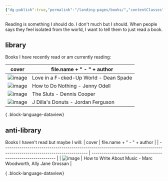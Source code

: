 ```yaml
---
{"dg-publish":true,"permalink":"/landing-pages/books/","contentClasses":"cards"}
---
```


Reading is something I should do. I don't much but I should. When people says they feel isolated from the world, I want to tell them to just read a book. 

## library

Books I have recently read or am currently reading:

| cover                                                                                                                     | file.name +  " - " + author            |
| ------------------------------------------------------------------------------------------------------------------------- | -------------------------------------- |
| ![image](https://images-na.ssl-images-amazon.com/images/S/compressed.photo.goodreads.com/books/1719002769i/212924187.jpg) | Love in a F-cked-Up World - Dean Spade |
| ![image](https://images-na.ssl-images-amazon.com/images/S/compressed.photo.goodreads.com/books/1550724373l/42771901.jpg)  | How to Do Nothing - Jenny Odell        |
| ![image](https://images-na.ssl-images-amazon.com/images/S/compressed.photo.goodreads.com/books/1705743794i/51587.jpg)     | The Sluts - Dennis Cooper              |
| ![image](https://images-na.ssl-images-amazon.com/images/S/compressed.photo.goodreads.com/books/1398382526i/22009847.jpg)  | J Dilla's Donuts - Jordan Ferguson     |

{ .block-language-dataview}
## anti-library

Books I haven't read but maybe I will:
| cover                                                                                                                    | file.name +  " - " + author                                  |
| ------------------------------------------------------------------------------------------------------------------------ | ------------------------------------------------------------ |
| ![image](https://images-na.ssl-images-amazon.com/images/S/compressed.photo.goodreads.com/books/1421837014i/21531347.jpg) | How to Write About Music - Marc Woodworth, Ally Jane Grossan |

{ .block-language-dataview}
